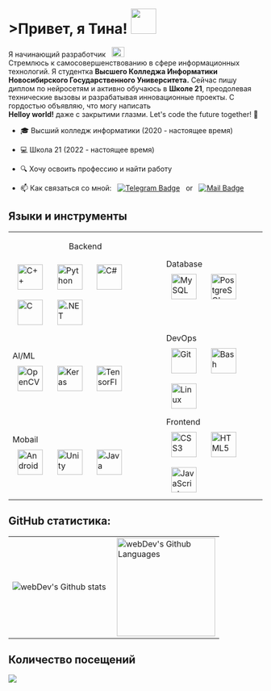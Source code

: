# >Привет, я Тина! <img src="https://media.giphy.com/media/IzL0gtAuERKuESGN1t/giphy.gif" width="50px">

Я начинающий разработчик &nbsp; <img src="https://media.giphy.com/media/3oKIPnAiaMCws8nOsE/giphy.gif" height= 20px width="25px"> <br> 
Стремлюсь к самосовершенствованию в сфере информационных технологий. Я студентка <b>Высшего Колледжа Информатики Новосибирского Государственного Университета.</b>
Сейчас пишу диплом по нейросетям и активно обучаюсь в <b>Школе 21</b>, преодолевая технические вызовы и разрабатывая инновационные проекты. 
C гордостью объявляю, что могу написать <br> <b>Нelloy world!</b> даже с закрытими глазми. Let's code the future together! 🚀

- 🎓 Высший колледж информатики (2020 - настоящее время)

- 💻 Школа 21 (2022 - настоящее время)

- 🔍 Хочу освоить профессию и найти работу

- 📫 Как связаться со мной: &nbsp; [![Telegram Badge](https://img.shields.io/badge/-tina_vor-blue?style=flat&logo=Telegram&logoColor=white)](https://t.me/tina_vor) &nbsp; or &nbsp;
[![Mail Badge](https://img.shields.io/badge/-Mail-red?style=flat&logo=Gmail&logoColor=white)](mailto:tina_vor@mail.ru)


## Языки и инструменты

<table align="center">
    <tr>
        <td>
            <p align="center">Backend  
            <div align="left">  
            <a href="https://www.cplusplus.com/" target="_blank"><img style="margin: 10px" src="https://profilinator.rishav.dev/skills-assets/cplusplus-original.svg" alt="C++" height="50" /></a>&nbsp;  
            <a href="https://www.python.org/" target="_blank"><img style="margin: 10px" src="https://profilinator.rishav.dev/skills-assets/python-original.svg" alt="Python" height="50" /></a>&nbsp;  
            <a href="https://docs.microsoft.com/en-us/dotnet/csharp/" target="_blank"><img style="margin: 10px" src="https://profilinator.rishav.dev/skills-assets/csharp-original.svg" alt="C#" height="50" /></a>&nbsp;  
            <a href="https://www.cprogramming.com/" target="_blank"><img style="margin: 10px" src="https://profilinator.rishav.dev/skills-assets/c-original.svg" alt="C" height="50" /></a>&nbsp;  
            <a href="https://dotnet.microsoft.com/download/dotnet-framework" target="_blank"><img style="margin: 10px" src="https://profilinator.rishav.dev/skills-assets/dot-net-original-wordmark.svg" alt=".NET" height="50" /></a> &nbsp; 
            </div>
        </td>
        <td>
            Database  
            <div align="left">  
            <a href="https://www.mysql.com/" target="_blank"><img style="margin: 10px" src="https://profilinator.rishav.dev/skills-assets/mysql-original-wordmark.svg" alt="MySQL" height="50" /></a>&nbsp;  
            <a href="https://www.postgresql.org/" target="_blank"><img style="margin: 10px" src="https://profilinator.rishav.dev/skills-assets/postgresql-original-wordmark.svg" alt="PostgreSQL" height="50" /></a>&nbsp;  
            </div> 
        </td>
    </tr>
    <tr>
        <td>
            AI/ML  
            <div align="left">  
            <a href="https://opencv.org/" target="_blank"><img style="margin: 10px" src="https://profilinator.rishav.dev/skills-assets/opencv-icon.svg" alt="OpenCV" height="50" /></a>&nbsp;  
            <a href="https://keras.io/" target="_blank"><img style="margin: 10px" src="https://profilinator.rishav.dev/skills-assets/keras.png" alt="Keras" height="50" /></a>&nbsp; 
            <a href="https://www.tensorflow.org/" target="_blank"><img style="margin: 10px" src="https://profilinator.rishav.dev/skills-assets/tensorflow-icon.svg" alt="TensorFlow" height="50" /></a>&nbsp;  
            </div>  
        </td>
        <td>
            DevOps  
            <div align="left">  
            <a href="https://github.com/" target="_blank"><img style="margin: 10px" src="https://profilinator.rishav.dev/skills-assets/git-scm-icon.svg" alt="Git" height="50" /></a>&nbsp;  
            <a href="https://www.gnu.org/software/bash/" target="_blank"><img style="margin: 10px" src="https://profilinator.rishav.dev/skills-assets/gnu_bash-icon.svg" alt="Bash" height="50" /></a>&nbsp;  
            <a href="https://www.linux.org/" target="_blank"><img style="margin: 10px" src="https://profilinator.rishav.dev/skills-assets/linux-original.svg" alt="Linux" height="50" /></a> &nbsp; 
            </div>
        </td>
    </tr>
    <tr>
        <td>
            Mobail  
            <div align="left">  
            <a href="https://www.android.com/intl/en_in/" target="_blank"><img style="margin: 10px" src="https://profilinator.rishav.dev/skills-assets/android-original-wordmark.svg" alt="Android" height="50" /></a>&nbsp;  
            <a href="https://unity.com/" target="_blank"><img style="margin: 10px" src="https://profilinator.rishav.dev/skills-assets/unity.png" alt="Unity" height="50" /></a>&nbsp; 
            <a href="https://www.java.com/" target="_blank"><img style="margin: 10px" src="https://profilinator.rishav.dev/skills-assets/java-original-wordmark.svg" alt="Java" height="50" /></a>&nbsp;  
            </div>
        </td>
        <td>
            Frontend  
            <div align="left">  
            <a href="https://www.w3schools.com/css/" target="_blank"><img style="margin: 10px" src="https://profilinator.rishav.dev/skills-assets/css3-original-wordmark.svg" alt="CSS3" height="50" /></a>&nbsp;  
            <a href="https://en.wikipedia.org/wiki/HTML5" target="_blank"><img style="margin: 10px" src="https://profilinator.rishav.dev/skills-assets/html5-original-wordmark.svg" alt="HTML5" height="50" /></a>&nbsp;  
            <a href="https://www.javascript.com/" target="_blank"><img style="margin: 10px" src="https://profilinator.rishav.dev/skills-assets/javascript-original.svg" alt="JavaScript" height="50" /></a> &nbsp; 
            </div>  
        </td>
    </tr>
</table>

## GitHub статистика:

<table align="center">
  <tr>
    <td>
      <img align="left" src="https://github-readme-stats.vercel.app/api?username=TinaVor&show_icons=true&count_private=true&hide_border=true&theme=vision-friendly-dark"" alt="webDev's Github stats" />
    </td>
    <td>
      <img height="195px" align="right" alt="webDev's Github Languages" src="https://github-readme-stats-sigma-five.vercel.app/api/top-langs/?username=TinaVor&layout=compact&hide_border=true&theme=vision-friendly-dark" />
    </td>
  </tr>
</table>

## Количество посещений

<img align="left" src="https://profile-counter.glitch.me/TinaVor/count.svg"/>